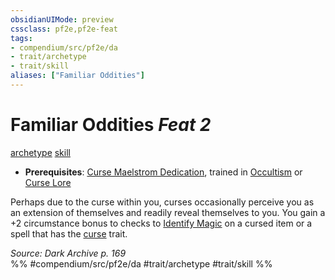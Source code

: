```yaml
---
obsidianUIMode: preview
cssclass: pf2e,pf2e-feat
tags:
- compendium/src/pf2e/da
- trait/archetype
- trait/skill
aliases: ["Familiar Oddities"]
---
```

# Familiar Oddities  *Feat 2*  
[archetype](archetype.md "Archetype Feat Trait")  [skill](skill.md "Skill Feat Trait")  

- **Prerequisites**: [Curse Maelstrom Dedication](curse-maelstrom-dedication-da.md), trained in [Occultism](skills.md#Occultism) or [Curse Lore](skills.md#Lore)

Perhaps due to the curse within you, curses occasionally perceive you as an extension of themselves and readily reveal themselves to you. You gain a +2 circumstance bonus to checks to [Identify Magic](identify-magic.md) on a cursed item or a spell that has the [curse](curse.md "Curse Effect Trait") trait.

*Source: Dark Archive p. 169*  
%% #compendium/src/pf2e/da #trait/archetype #trait/skill %%